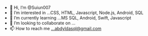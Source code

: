 - 👋 Hi, I’m @Suiun007
- 👀 I’m interested in ...CSS, HTML, Javascript, Node.js, Android, SQL
- 🌱 I’m currently learning ...MS SQL, Android, Swift, Javascript
- 💞️ I’m looking to collaborate on ...
- 📫 How to reach me ...abdyldasql@gmail.com

<!---
Suiun007/Suiun007 is a ✨ special ✨ repository because its `README.md` (this file) appears on your GitHub profile.
You can click the Preview link to take a look at your changes.
--->
